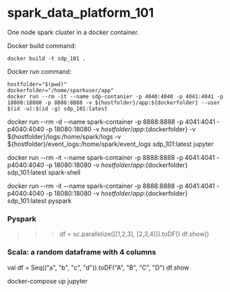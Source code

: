 # spark_data_platform_101
One node spark cluster in a docker container.



Docker build command:

```commandline
docker build -t sdp_101 .

```

Docker run command:

```commandline
hostfolder="$(pwd)"
dockerfolder="/home/sparkuser/app"
docker run --rm -it --name sdp-contanier -p 4040:4040 -p 4041:4041 -p 18080:18080 -p 8888:8888 -v ${hostfolder}/app:${dockerfolder} --user $(id -u):$(id -g) sdp_101:latest

```


docker run --rm -d --name spark-container -p 8888:8888 -p 4041:4041 -p4040:4040 -p 18080:18080 -v ${hostfolder}/app:${dockerfolder} -v ${hostfolder}/logs:/home/spark/logs -v ${hostfolder}/event_logs:/home/spark/event_logs sdp_101:latest jupyter

docker run --rm -it --name spark-container -p 8888:8888 -p 4041:4041 -p4040:4040 -p 18080:18080 -v ${hostfolder}/app:${dockerfolder} sdp_101:latest spark-shell

docker run --rm -it --name spark-container -p 8888:8888 -p 4041:4041 -p4040:4040 -p 18080:18080 -v ${hostfolder}/app:${dockerfolder} sdp_101:latest pyspark


### Pyspark
>>> df = sc.parallelize([[1,2,3], [2,3,4]]).toDF()
>>> df.show()



### Scala: a random dataframe with 4 columns
val df = Seq(("a", "b", "c", "d")).toDF("A", "B", "C", "D")
df.show


docker-compose up jupyter

